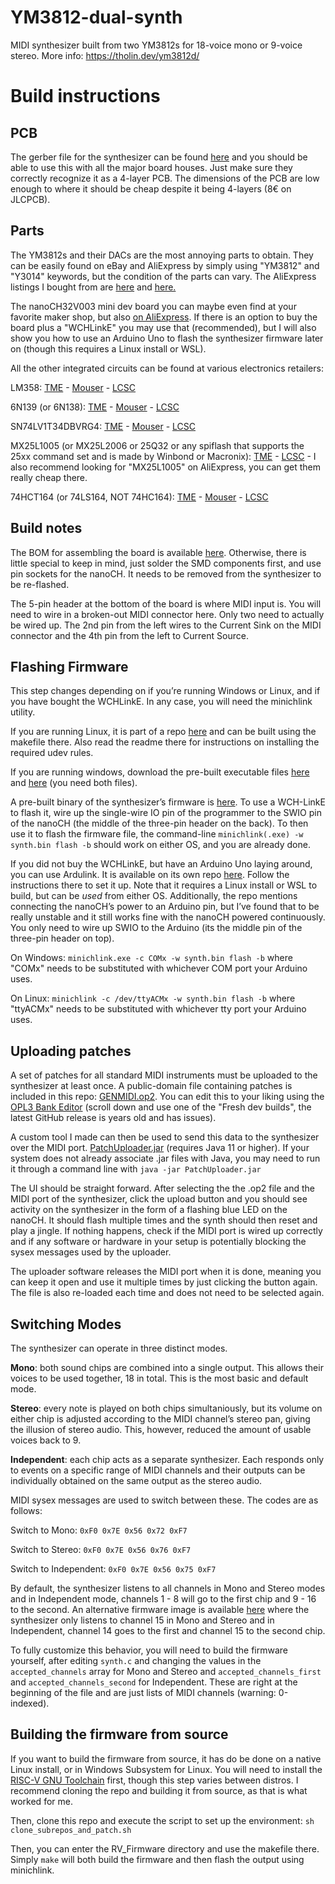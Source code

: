 # YM3812-dual-synth
MIDI synthesizer built from two YM3812s for 18-voice mono or 9-voice stereo. More info: https://tholin.dev/ym3812d/

# Build instructions

## PCB

The gerber file for the synthesizer can be found [here](https://github.com/89Mods/YM3812-dual-synth/tree/main/KiCad/production) and you should be able to use this with all the major board houses. Just make sure they correctly recognize it as a 4-layer PCB. The dimensions of the PCB are low enough to where it should be cheap despite it being 4-layers (8€ on JLCPCB).

## Parts

The YM3812s and their DACs are the most annoying parts to obtain. They can be easily found on eBay and AliExpress by simply using "YM3812" and "Y3014" keywords, but the condition of the parts can vary. The AliExpress listings I bought from are [here](https://de.aliexpress.com/item/1005001723547967.html) and [here.](https://de.aliexpress.com/item/1005002637379806.html)

The nanoCH32V003 mini dev board you can maybe even find at your favorite maker shop, but also [on AliExpress](https://de.aliexpress.com/item/1005005221751705.html). If there is an option to buy the board plus a "WCHLinkE" you may use that (recommended), but I will also show you how to use an Arduino Uno to flash the synthesizer firmware later on (though this requires a Linux install or WSL).

All the other integrated circuits can be found at various electronics retailers:

LM358: [TME](https://www.tme.eu/de/details/lm358ap/tht-operationsverstarker/texas-instruments/) - [Mouser](https://www.mouser.de/ProductDetail/Texas-Instruments/LM358N-NOPB?qs=QbsRYf82W3GXbWt%2FvwDTcQ%3D%3D) - [LCSC](https://www.lcsc.com/product-detail/Operational-Amplifier_HGSEMI-LM358N_C434570.html)

6N139 (or 6N138): [TME](https://www.tme.eu/de/details/6n139-eve/optokoppler-analogausgang/everlight/6n139/) - [Mouser](https://www.mouser.de/ProductDetail/Vishay-Semiconductors/6N139?qs=WHRYDAs2thAk3qh0MF5UBQ%3D%3D) - [LCSC](https://www.lcsc.com/product-detail/Optocouplers-Logic-Output_CT-Micro-International-6N139_C191869.html)

SN74LV1T34DBVRG4: [TME](https://www.tme.eu/de/details/sn74lv1t34dbvrg4/logische-wandler/texas-instruments/) - [Mouser](https://www.mouser.de/ProductDetail/Texas-Instruments/SN74LV1T34DBVRG4?qs=vdi0iO8H4N10R%252Bt%252BjmxZrg%3D%3D) - [LCSC](https://www.lcsc.com/product-detail/Buffer-Driver-Transceiver_Texas-Instruments-SN74LV1T34DBVR_C100024.html)

MX25L1005 (or MX25L2006 or 25Q32 or any spiflash that supports the 25xx command set and is made by Winbond or Macronix): [TME](https://www.tme.eu/de/details/mx25l2006em1i-12g/serielle-flash-speicher/macronix-international/mx25l2006em1i-12g-tube/) - [LCSC](https://www.lcsc.com/product-detail/NOR-FLASH_MXIC-Macronix-MX25L2006EM1I-12G_C135940.html) - I also recommend looking for "MX25L1005" on AliExpress, you can get them really cheap there.

74HCT164 (or 74LS164, NOT 74HC164): [TME](https://www.tme.eu/de/details/cd74hct164e/schieberegister/texas-instruments/) - [Mouser](https://www.mouser.de/ProductDetail/Texas-Instruments/SN74LS164NE4?qs=SL3LIuy2dWzMustM9SNFlQ%3D%3D) - [LCSC](https://www.lcsc.com/product-detail/Shifting-Register_Texas-Instruments-SN74LS164N_C129807.html)

## Build notes

The BOM for assembling the board is available [here](https://example.com/). Otherwise, there is little special to keep in mind, just solder the SMD components first, and use pin sockets for the nanoCH. It needs to be removed from the synthesizer to be re-flashed.

The 5-pin header at the bottom of the board is where MIDI input is. You will need to wire in a broken-out MIDI connector here. Only two need to actually be wired up. The 2nd pin from the left wires to the Current Sink on the MIDI connector and the 4th pin from the left to Current Source.

## Flashing Firmware

This step changes depending on if you’re running Windows or Linux, and if you have bought the WCHLinkE. In any case, you will need the minichlink utility.

If you are running Linux, it is part of a repo [here](https://github.com/cnlohr/ch32v003fun/tree/master/minichlink) and can be built using the makefile there. Also read the readme there for instructions on installing the required udev rules.

If you are running windows, download the pre-built executable files [here](https://github.com/cnlohr/ch32v003fun/blob/master/minichlink/minichlink.exe) and [here](https://github.com/cnlohr/ch32v003fun/blob/master/minichlink/libusb-1.0.dll) (you need both files).

A pre-built binary of the synthesizer’s firmware is [here](https://github.com/89Mods/YM3812-dual-synth/blob/main/RV_Firmware/synth.bin). To use a WCH-LinkE to flash it, wire up the single-wire IO pin of the programmer to the SWIO pin of the nanoCH (the middle of the three-pin header on the back). To then use it to flash the firmware file, the command-line `minichlink(.exe) -w synth.bin flash -b` should work on either OS, and you are already done.

If you did not buy the WCHLinkE, but have an Arduino Uno laying around, you can use Ardulink. It is available on its own repo [here](https://gitlab.com/BlueSyncLine/arduino-ch32v003-swio). Follow the instructions there to set it up. Note that it requires a Linux install or WSL to build, but can be *used* from either OS.
Additionally, the repo mentions connecting the nanoCH’s power to an Arduino pin, but I’ve found that to be really unstable and it still works fine with the nanoCH powered continuously. You only need to wire up SWIO to the Arduino (its the middle pin of the three-pin header on top).

On Windows: `minichlink.exe -c COMx -w synth.bin flash -b` where "COMx" needs to be substituted with whichever COM port your Arduino uses.

On Linux: `minichlink -c /dev/ttyACMx -w synth.bin flash -b` where "ttyACMx" needs to be substituted with whichever tty port your Arduino uses.

## Uploading patches

A set of patches for all standard MIDI instruments must be uploaded to the synthesizer at least once. A public-domain file containing patches is included in this repo: [GENMIDI.op2](https://github.com/89Mods/YM3812-dual-synth/blob/main/PatchUploader/GENMIDI.op2). You can edit this to your liking using the [OPL3 Bank Editor](https://github.com/Wohlstand/OPL3BankEditor) (scroll down and use one of the "Fresh dev builds", the latest GitHub release is years old and has issues).

A custom tool I made can then be used to send this data to the synthesizer over the MIDI port. [PatchUploader.jar](https://github.com/89Mods/YM3812-dual-synth/blob/main/PatchUploader/PatchUploader.jar) (requires Java 11 or higher). If your system does not already associate .jar files with Java, you may need to run it through a command line with `java -jar PatchUploader.jar`

The UI should be straight forward. After selecting the the .op2 file and the MIDI port of the synthesizer, click the upload button and you should see activity on the synthesizer in the form of a flashing blue LED on the nanoCH. It should flash multiple times and the synth should then reset and play a jingle. If nothing happens, check if the MIDI port is wired up correctly and if any software or hardware in your setup is potentially blocking the sysex messages used by the uploader.

The uploader software releases the MIDI port when it is done, meaning you can keep it open and use it multiple times by just clicking the button again. The file is also re-loaded each time and does not need to be selected again.

## Switching Modes

The synthesizer can operate in three distinct modes.

**Mono**: both sound chips are combined into a single output. This allows their voices to be used together, 18 in total. This is the most basic and default mode.

**Stereo**: every note is played on both chips simultaniously, but its volume on either chip is adjusted according to the MIDI channel’s stereo pan, giving the illusion of stereo audio. This, however, reduced the amount of usable voices back to 9.

**Independent**: each chip acts as a separate synthesizer. Each responds only to events on a specific range of MIDI channels and their outputs can be individually obtained on the same output as the stereo audio.

MIDI sysex messages are used to switch between these. The codes are as follows:

Switch to Mono: `0xF0 0x7E 0x56 0x72 0xF7`

Switch to Stereo: `0xF0 0x7E 0x56 0x76 0xF7`

Switch to Independent: `0xF0 0x7E 0x56 0x75 0xF7`

By default, the synthesizer listens to all channels in Mono and Stereo modes and in Independent mode, channels 1 - 8 will go to the first chip and 9 - 16 to the second. An alternative firmware image is available [here](https://github.com/89Mods/YM3812-dual-synth/blob/main/RV_Firmware/synth_alt.bin) where the synthesizer only listens to channel 15 in Mono and Stereo and in Independent, channel 14 goes to the first and channel 15 to the second chip.

To fully customize this behavior, you will need to build the firmware yourself, after editing `synth.c` and changing the values in the `accepted_channels` array for Mono and Stereo and `accepted_channels_first` and `accepted_channels_second` for Independent. These are right at the beginning of the file and are just lists of MIDI channels (warning: 0-indexed).

## Building the firmware from source

If you want to build the firmware from source, it has do be done on a native Linux install, or in Windows Subsystem for Linux. You will need to install the [RISC-V GNU Toolchain](https://github.com/riscv-collab/riscv-gnu-toolchain) first, though this step varies between distros. I recommend cloning the repo and building it from source, as that is what worked for me.

Then, clone this repo and execute the script to set up the environment: `sh clone_subrepos_and_patch.sh`

Then, you can enter the RV_Firmware directory and use the makefile there. Simply `make` will both build the firmware and then flash the output using minichlink.
